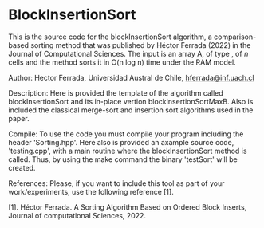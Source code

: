 # BlockInsertionSort
This is the source code for the blockInsertionSort algorithm, a comparison-based sorting method that was published by Héctor Ferrada (2022) in the Journal of Computational Sciences.
The input is an array A, of type <T>, of $n$ cells and the method sorts it in O(n log n) time under the RAM model.

Author: 
	Hector Ferrada, Universidad Austral de Chile, hferrada@inf.uach.cl

Description:
  Here is provided the template of the algorithm called blockInsertionSort and its in-place vertion blockInsertionSortMaxB.
  Also is included the classical merge-sort and insertion sort algorithms used in the paper.

Compile:
	To use the code you must compile your program including the header 'Sorting.hpp'.
	Here also is provided an axample source code, 'testing.cpp', with a main routine where the blockInsertionSort method
  is called. Thus, by using the make command the binary 'testSort' will be created.
	
References:
	Please, if you want to include this tool as part of your work/experiments, use the following reference [1].

[1]. Héctor Ferrada. A Sorting Algorithm Based on Ordered Block Inserts,
Journal of computational Sciences, 2022.
